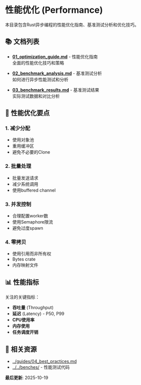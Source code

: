 # 性能优化 (Performance)

本目录包含Rust异步编程的性能优化指南、基准测试分析和优化技巧。

## 📚 文档列表

- **[01_optimization_guide.md](./01_optimization_guide.md)** - 性能优化指南  
  全面的性能优化技巧和策略

- **[02_benchmark_analysis.md](./02_benchmark_analysis.md)** - 基准测试分析  
  如何进行异步性能测试和分析

- **[03_benchmark_results.md](./03_benchmark_results.md)** - 基准测试结果  
  实际测试数据和对比分析

## 🎯 性能优化要点

### 1. 减少分配

- 使用对象池
- 重用缓冲区
- 避免不必要的Clone

### 2. 批量处理

- 批量发送请求
- 减少系统调用
- 使用buffered channel

### 3. 并发控制

- 合理配置worker数
- 使用Semaphore限流
- 避免过度spawn

### 4. 零拷贝

- 使用引用而非所有权
- Bytes crate
- 内存映射文件

## 📊 性能指标

关注的关键指标：

- **吞吐量** (Throughput)
- **延迟** (Latency) - P50, P99
- **CPU使用率**
- **内存使用**
- **任务调度开销**

## 🔗 相关资源

- [../guides/04_best_practices.md](../guides/04_best_practices.md)
- [../../benches/](../../benches/) - 性能测试代码

**最后更新**: 2025-10-19
